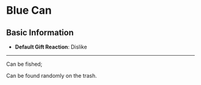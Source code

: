 # Blue Can

## Basic Information

- **Default Gift Reaction**: Dislike

---
Can be fished;

Can be found randomly on the trash.
